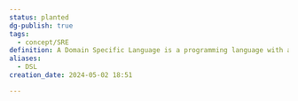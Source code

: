 ```yaml
---
status: planted
dg-publish: true
tags:
  - concept/SRE
definition: A Domain Specific Language is a programming language with a higher level of abstraction optimized for a specific class of problems.
aliases:
  - DSL
creation_date: 2024-05-02 18:51

---
```

